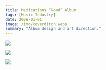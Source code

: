 ```yaml
---
title: Medications “Good” Album
tags: [Music Industry]
date: 2008-01-01
image: /img/coverditch.webp
summary: "Album design and art direction."
---
```


![](/img/back-2.webp)

![](/img/disc.webp)

![](/img/discwithinlay.webp)